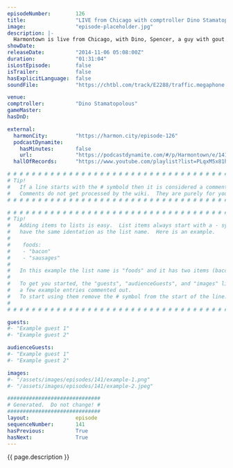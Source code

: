 ```yaml
---
episodeNumber:        126
title:                "LIVE from Chicago with comptroller Dino Stamatopolous!"
image:                "episode-placeholder.jpg"
description: |-
  Harmontown is live from Chicago, with Dino, Spencer, a guy with gout , a racism specialist and a live organist! Watch a full HD video of this episode at harmontown.com/live!
showDate:             
releaseDate:          "2014-11-06 05:08:00Z"
duration:             "01:31:04"
isLostEpisode:        false
isTrailer:            false
hasExplicitLanguage:  false
soundFile:            "https://chtbl.com/track/E2288/traffic.megaphone.fm/STA2596802380.mp3?updated=1561593457"

venue:                
comptroller:          "Dino Stamatopolous"
gameMaster:           
hasDnD:               

external:
  harmonCity:         "https://harmon.city/episode-126"
  podcastDynamite:
    hasMinutes:       false
    url:              "https://podcastdynamite.com/#/p/Harmontown/e/141/126"
  hallOfRecords:      "https://www.youtube.com/playlist?list=PLqxM5x81hNOabRQBfL00HYMHAoe6F9zI0"

# # # # # # # # # # # # # # # # # # # # # # # # # # # # # # # # # # # # # # # # # # # # #
# Tip!
#   If a line starts with the # symbold then it is considered a comment.
#   Comments do not get processed by the wiki.  They are purely for your information.
# # # # # # # # # # # # # # # # # # # # # # # # # # # # # # # # # # # # # # # # # # # # #

# # # # # # # # # # # # # # # # # # # # # # # # # # # # # # # # # # # # # # # # # # # # #
# Tip!
#   Adding items to lists is easy.  List items always start with a - symbol and have
#   have the same identation as the list name.  Here is an example.
#
#    foods:
#    - "bacon"
#    - "sausages"
#
#   In this example the list name is "foods" and it has two items (bacon, and sausages).
#
#   To get you started, the "guests", "audienceGuests", and "images" lists below have
#   a few example entries commented out.
#   To start using them remove the # symbol from the start of the line.
#
# # # # # # # # # # # # # # # # # # # # # # # # # # # # # # # # # # # # # # # # # # # # #

guests:
#- "Example guest 1"
#- "Example guest 2"

audienceGuests:
#- "Example guest 1"
#- "Example guest 2"

images:
#- "/assets/images/episodes/141/example-1.png"
#- "/assets/images/episodes/141/example-2.jpeg"

##############################
# Generated.  Do not change! #
##############################
layout:               episode
sequenceNumber:       141
hasPrevious:          True
hasNext:              True
---
```


<!-- The episode description will be rendered here -->
{{ page.description }}

<!-- Add your content BELOW here -->
<!-- vvvvvvvvvvvvvvvvvvvvvvvvvvv -->




<!-- ^^^^^^^^^^^^^^^^^^^^^^^^^^^ -->
<!-- Add your content ABOVE here -->

<!-- The episode gallery will be rendered here -->